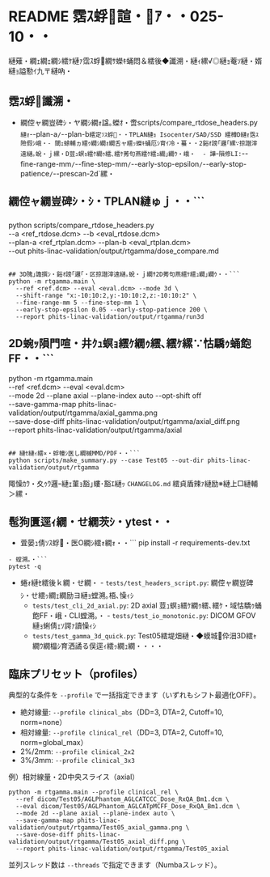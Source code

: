 ﻿# README 霑ｽ蜉諠・ｱ・・025-10・・
縺薙・繝ｪ繝ｪ繝ｼ繧ｹ縺ｧ霑ｽ蜉繝ｻ蠑ｷ蛹悶＆繧後◆讖溯・縺ｨ縲√◎縺ｮ菴ｿ縺・婿縺ｮ謚懃ｲ九〒縺吶・
## 霑ｽ蜉讖溯・

- 繝倥ャ繝豈碑ｼ・ヤ繝ｼ繝ｫ諡｡蠑ｵ・啻scripts/compare_rtdose_headers.py` 縺ｫ `--plan-a` / `--plan-b` 繧定ｿｽ蜉・・TPLAN縺ｮ Isocenter/SAD/SSD 繧樽D縺ｫ霑ｽ險假ｼ峨・- 閾ｪ蜍輔ヵ繧ｩ繝ｼ繝ｫ繝舌ャ繧ｯ蠑ｷ蛹厄ｼ育ｲ冷・蟇・・2谿ｵ謗｢邏｢縲∵掠譛滓遠縺｡蛻・ｊ縲・D荳ｭ螟ｮ繧ｹ繝ｩ繧､繧ｹ莠句燕繧ｹ繧ｭ繝｣繝ｳ・峨・  - 譁ｰ隕修LI: `--fine-range-mm` / `--fine-step-mm` / `--early-stop-epsilon` / `--early-stop-patience` / `--prescan-2d`縲・
## 繝倥ャ繝豈碑ｼ・ｼ・TPLAN縺ゅｊ・・```
python scripts/compare_rtdose_headers.py \
  --a <ref_rtdose.dcm> --b <eval_rtdose.dcm> \
  --plan-a <ref_rtplan.dcm> --plan-b <eval_rtplan.dcm> \
  --out phits-linac-validation/output/rtgamma/dose_compare.md
```

## 3D隗｣譫撰ｼ・谿ｵ謗｢邏｢・区掠譛滓遠縺｡蛻・ｊ繝ｻ2D莠句燕繧ｹ繧ｭ繝｣繝ｳ・・```
python -m rtgamma.main \
  --ref <ref.dcm> --eval <eval.dcm> --mode 3d \
  --shift-range "x:-10:10:2,y:-10:10:2,z:-10:10:2" \
  --fine-range-mm 5 --fine-step-mm 1 \
  --early-stop-epsilon 0.05 --early-stop-patience 200 \
  --report phits-linac-validation/output/rtgamma/run3d
```

## 2D蜿ｯ隕門喧・井ｸｭ螟ｮ繧ｹ繝ｩ繧､繧ｹ縲∵怙驕ｩ蛹飽FF・・```
python -m rtgamma.main \
  --ref <ref.dcm> --eval <eval.dcm> \
  --mode 2d --plane axial --plane-index auto --opt-shift off \
  --save-gamma-map phits-linac-validation/output/rtgamma/axial_gamma.png \
  --save-dose-diff phits-linac-validation/output/rtgamma/axial_diff.png \
  --report phits-linac-validation/output/rtgamma/axial
```

## 縺ｾ縺ｨ繧∝・蜉幢ｼ医し繝槭ΜMD/PDF・・```
python scripts/make_summary.py --case Test05 --out-dir phits-linac-validation/output/rtgamma
```

陬懆ｶｳ・夊ｩｳ邏ｰ縺ｪ菫ｮ豁｣螻･豁ｴ縺ｯ `CHANGELOG.md` 繧貞盾辣ｧ縺励※縺上□縺輔＞縲・
## 髢狗匱逕ｨ繝・せ繝茨ｼ・ytest・・
- 萓晏ｭ倩ｿｽ蜉・医Ο繝ｼ繧ｫ繝ｫ・・```
pip install -r requirements-dev.txt
```
- 螳溯｡・```
pytest -q
```
- 蜷ｫ縺ｾ繧後ｋ繝・せ繝・  - `tests/test_headers_script.py`: 繝倥ャ繝豈碑ｼ・せ繧ｯ繝ｪ繝励ヨ縺ｮ螳溯｡梧､懆ｨｼ
  - `tests/test_cli_2d_axial.py`: 2D axial 荳ｭ螟ｮ繧ｹ繝ｩ繧､繧ｹ・域怙驕ｩ蛹飽FF・峨・CLI螳溯｡・  - `tests/test_io_monotonic.py`: DICOM GFOV 縺ｮ蜊倩ｪｿ諤ｧ讀懆ｨｼ
  - `tests/test_gamma_3d_quick.py`: Test05繧堤畑縺・◆蟆城伜沺3D繧ｬ繝ｳ繝橸ｼ育洒譎る俣逕ｨ繧ｯ繝ｭ繝・・・・

## 臨床プリセット（profiles）

典型的な条件を `--profile` で一括指定できます（いずれもシフト最適化OFF）。

- 絶対線量: `--profile clinical_abs`（DD=3, DTA=2, Cutoff=10, norm=none）
- 相対線量: `--profile clinical_rel`（DD=3, DTA=2, Cutoff=10, norm=global_max）
- 2%/2mm: `--profile clinical_2x2`
- 3%/3mm: `--profile clinical_3x3`

例）相対線量・2D中央スライス（axial）
```
python -m rtgamma.main --profile clinical_rel \
  --ref dicom/Test05/AGLPhantom_AGLCATCCC_Dose_RxQA_Bm1.dcm \
  --eval dicom/Test05/AGLPhantom_AGLCATpMCFF_Dose_RxQA_Bm1.dcm \
  --mode 2d --plane axial --plane-index auto \
  --save-gamma-map phits-linac-validation/output/rtgamma/Test05_axial_gamma.png \
  --save-dose-diff phits-linac-validation/output/rtgamma/Test05_axial_diff.png \
  --report phits-linac-validation/output/rtgamma/Test05_axial
```

並列スレッド数は `--threads` で指定できます（Numbaスレッド）。
